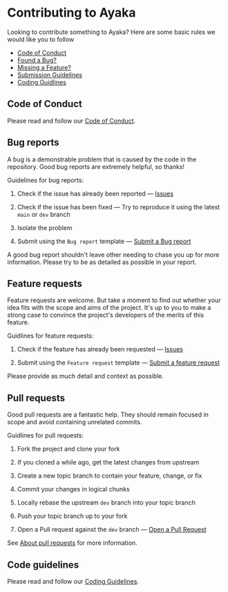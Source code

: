 # Contributing to Ayaka

Looking to contribute something to Ayaka? Here are some basic rules we would like you to follow

- [Code of Conduct](#code-of-conduct)
- [Found a Bug?](#bug-reports)
- [Missing a Feature?](#feature-requests)
- [Submission Guidelines](#pull-requests)
- [Coding Guidlines](#code-guidelines)

## Code of Conduct

Please read and follow our [Code of Conduct].

## Bug reports

A bug is a demonstrable problem that is caused by the code in the repository. Good bug reports are extremely helpful, so thanks!

Guidelines for bug reports:

1. Check if the issue has already been reported — [Issues]

2. Check if the issue has been fixed — Try to reproduce it using the latest `main` or `dev` branch

3. Isolate the problem

4. Submit using the `Bug report` template — [Submit a Bug report]

A good bug report shouldn't leave other needing to chase you up for more information. Please try to be as detailed as possible in your report.

## Feature requests

Feature requests are welcome. But take a moment to find out whether your idea fits with the scope and aims of the project. It's up to you to make a strong case to convince the project's developers of the merits of this feature.

Guidlines for feature requests:

1. Check if the feature has already been requested — [Issues]

2. Submit using the `Feature request` template — [Submit a feature request]

Please provide as much detail and context as possible.

## Pull requests

Good pull requests are a fantastic help. They should remain focused in scope and avoid containing unrelated commits.

Guidlines for pull requests:

1. Fork the project and clone your fork

2. If you cloned a while ago, get the latest changes from upstream

3. Create a new topic branch to contain your feature, change, or fix

4. Commit your changes in logical chunks

5. Locally rebase the upstream `dev` branch into your topic branch

6. Push your topic branch up to your fork

7. Open a Pull request against the `dev` branch — [Open a Pull Request]

See [About pull requests] for more information.

## Code guidelines

Please read and follow our [Coding Guidelines].

[Code of Conduct]: https://github.com/Xzelsius/Ayaka/blob/main/.github/CODE_OF_CONDUCT.md
[Issues]: https://github.com/Xzelsius/Ayaka/issues
[Submit a bug report]: https://github.com/Xzelsius/Ayaka/issues/new?template=bug_report.yml
[Submit a feature request]: https://github.com/Xzelsius/Ayaka/issues/new?template=feature_request.yml
[Open a Pull Request]: https://help.github.com/articles/about-pull-requests/
[About pull requests]: https://docs.github.com/en/pull-requests/collaborating-with-pull-requests/proposing-changes-to-your-work-with-pull-requests/about-pull-requests
[Coding Guidelines]: https://github.com/Xzelsius/Ayaka/blob/main/.github/CODE_GUIDELINES.md
